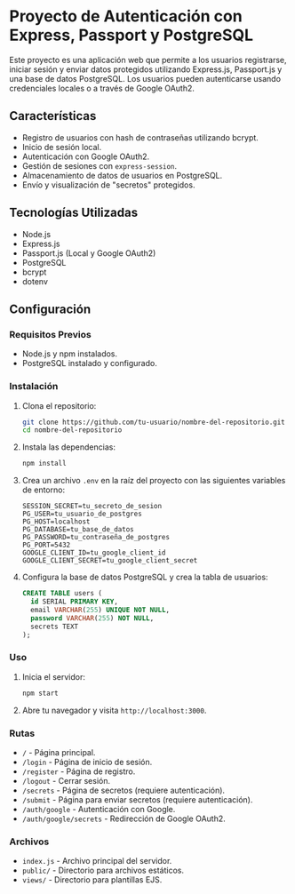 # Proyecto de Autenticación con Express, Passport y PostgreSQL

Este proyecto es una aplicación web que permite a los usuarios registrarse, iniciar sesión y enviar datos protegidos utilizando Express.js, Passport.js y una base de datos PostgreSQL. Los usuarios pueden autenticarse usando credenciales locales o a través de Google OAuth2.

## Características

- Registro de usuarios con hash de contraseñas utilizando bcrypt.
- Inicio de sesión local.
- Autenticación con Google OAuth2.
- Gestión de sesiones con `express-session`.
- Almacenamiento de datos de usuarios en PostgreSQL.
- Envío y visualización de "secretos" protegidos.

## Tecnologías Utilizadas

- Node.js
- Express.js
- Passport.js (Local y Google OAuth2)
- PostgreSQL
- bcrypt
- dotenv

## Configuración

### Requisitos Previos

- Node.js y npm instalados.
- PostgreSQL instalado y configurado.

### Instalación

1. Clona el repositorio:
    ```bash
    git clone https://github.com/tu-usuario/nombre-del-repositorio.git
    cd nombre-del-repositorio
    ```

2. Instala las dependencias:
    ```bash
    npm install
    ```

3. Crea un archivo `.env` en la raíz del proyecto con las siguientes variables de entorno:
    ```env
    SESSION_SECRET=tu_secreto_de_sesion
    PG_USER=tu_usuario_de_postgres
    PG_HOST=localhost
    PG_DATABASE=tu_base_de_datos
    PG_PASSWORD=tu_contraseña_de_postgres
    PG_PORT=5432
    GOOGLE_CLIENT_ID=tu_google_client_id
    GOOGLE_CLIENT_SECRET=tu_google_client_secret
    ```

4. Configura la base de datos PostgreSQL y crea la tabla de usuarios:
    ```sql
    CREATE TABLE users (
      id SERIAL PRIMARY KEY,
      email VARCHAR(255) UNIQUE NOT NULL,
      password VARCHAR(255) NOT NULL,
      secrets TEXT
    );
    ```

### Uso

1. Inicia el servidor:
    ```bash
    npm start
    ```

2. Abre tu navegador y visita `http://localhost:3000`.

### Rutas

- `/` - Página principal.
- `/login` - Página de inicio de sesión.
- `/register` - Página de registro.
- `/logout` - Cerrar sesión.
- `/secrets` - Página de secretos (requiere autenticación).
- `/submit` - Página para enviar secretos (requiere autenticación).
- `/auth/google` - Autenticación con Google.
- `/auth/google/secrets` - Redirección de Google OAuth2.

### Archivos
- `index.js` - Archivo principal del servidor.
- `public/` - Directorio para archivos estáticos.
- `views/` - Directorio para plantillas EJS.
